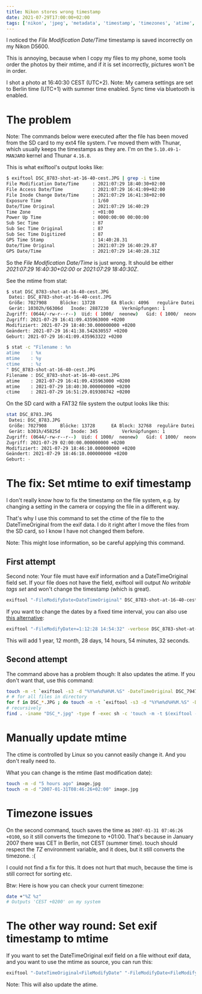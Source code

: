 ```yaml
---
title: Nikon stores wrong timestamp
date: 2021-07-29T17:00:00+02:00
tags: ['nikon', 'jpeg', 'metadata', 'timestamp', 'timezones', 'atime', 'mtime', 'ctime']
---
```


I noticed the *File Modification Date/Time* timestamp is saved incorrectly
on my Nikon D5600.

This is annoying, because when I copy my files to my phone, some tools order the
photos by their mtime, and if it is set incorrectly, pictures won't be in order.

I shot a photo at 16:40:30 CEST (UTC+2).
Note: My camera settings are set to Berlin time (UTC+1) with summer time enabled.
Sync time via bluetooth is enabled.

# The problem

Note: The commands below were executed after the file has been moved from the SD card to my ext4 file system.
I've moved them with Thunar, which usually keeps the timestamps as they are.
I'm on the `5.10.49-1-MANJARO` kernel and Thunar `4.16.8`.

This is what exiftool's output looks like:

```bash
$ exiftool DSC_8783-shot-at-16-40-cest.JPG | grep -i time
File Modification Date/Time     : 2021:07:29 18:40:30+02:00
File Access Date/Time           : 2021:07:29 16:41:09+02:00
File Inode Change Date/Time     : 2021:07:29 16:41:38+02:00
Exposure Time                   : 1/60
Date/Time Original              : 2021:07:29 16:40:29
Time Zone                       : +01:00
Power Up Time                   : 0000:00:00 00:00:00
Sub Sec Time                    : 87
Sub Sec Time Original           : 87
Sub Sec Time Digitized          : 87
GPS Time Stamp                  : 14:40:28.31
Date/Time Original              : 2021:07:29 16:40:29.87
GPS Date/Time                   : 2021:07:29 14:40:28.31Z
```

So the *File Modification Date/Time* is just wrong.
It should be either *2021:07:29 16:40:30+02:00* or
*2021:07:29 18:40:30Z*.

See the mtime from stat:

```bash
$ stat DSC_8783-shot-at-16-40-cest.JPG 
 Datei: DSC_8783-shot-at-16-40-cest.JPG
 Größe: 7027908   	Blöcke: 13728      EA Block: 4096   reguläre Datei
 Gerät: 10302h/66306d	Inode: 2887230     Verknüpfungen: 1
Zugriff: (0644/-rw-r--r--)  Uid: ( 1000/  neonew)   Gid: ( 1000/  neonew)
Zugriff: 2021-07-29 16:41:09.435963000 +0200
Modifiziert: 2021-07-29 18:40:30.000000000 +0200
Geändert: 2021-07-29 16:41:38.542630557 +0200
Geburt: 2021-07-29 16:41:09.435963322 +0200

$ stat -c "Filename : %n
atime    : %x
mtime    : %y
ctime    : %z
" DSC_8783-shot-at-16-40-cest.JPG 
Filename : DSC_8783-shot-at-16-40-cest.JPG
atime    : 2021-07-29 16:41:09.435963000 +0200
mtime    : 2021-07-29 18:40:30.000000000 +0200
ctime    : 2021-07-29 16:51:29.019308742 +0200
```

On the SD card with a FAT32 file system the output looks like this:

```bash
stat DSC_8783.JPG 
 Datei: DSC_8783.JPG
 Größe: 7027908   	Blöcke: 13728      EA Block: 32768  reguläre Datei
 Gerät: b301h/45825d	Inode: 345         Verknüpfungen: 1
Zugriff: (0644/-rw-r--r--)  Uid: ( 1000/  neonew)   Gid: ( 1000/  neonew)
Zugriff: 2021-07-29 02:00:00.000000000 +0200
Modifiziert: 2021-07-29 18:46:10.000000000 +0200
Geändert: 2021-07-29 18:46:10.000000000 +0200
Geburt: -
```

# The fix: Set mtime to exif timestamp

I don't really know how to fix the timestamp on the file system,
e.g. by changing a setting in the camera or copying the file in a
different way.

That's why I use this command to set the ctime of the file to the
DateTimeOriginal from the exif data.
I do it right after I move the files from the SD card, so I know I have
not changed them before.

Note: This might lose information, so be careful applying this command.  

## First attempt

Second note: Your file must have exif information and a DateTimeOriginal field set.
If your file does not have the field, exiftool will output *No writable tags set*
and won't change the timestamp (which is great).

```bash
exiftool "-FileModifyDate<DateTimeOriginal" DSC_8783-shot-at-16-40-cest.JPG
```

If you want to change the dates by a fixed time interval, you can also use
[this alternative](https://photo.stackexchange.com/questions/7919/how-to-shift-exif-date-time-created-by-time-in-days-hours-minutes):

```bash
exiftool "-FileModifyDate+=1:12:28 14:54:32" -verbose DSC_8783-shot-at-16-40-cest.JPG
```

This will add 1 year, 12 month, 28 days, 14 hours, 54 minutes, 32 seconds.

## Second attempt

The command above has a problem though: It also updates the atime.
If you don't want that, use this command:

```bash
touch -m -t `exiftool -s3 -d "%Y%m%d%H%M.%S" -DateTimeOriginal DSC_7947.JPG` DSC_7947.JPG
# # for all files in directory
for f in DSC_*.JPG ; do touch -m -t `exiftool -s3 -d "%Y%m%d%H%M.%S" -DateTimeOriginal "$f"` "$f" ; done
# recursively
find . -iname "DSC_*.jpg" -type f -exec sh -c 'touch -m -t $(exiftool -s3 -d "%Y%m%d%H%M.%S" -DateTimeOriginal "$1") "$1"' sh {} \;
```

# Manually update mtime 

The ctime is controlled by Linux so you cannot easily change it.
And you don't really need to.

What you can change is the mtime (last modification date):

```bash
touch -m -d "5 hours ago" image.jpg
touch -m -d "2007-01-31T08:46:26+02:00" image.jpg
```

# Timezone issues

On the second command, touch saves the time as `2007-01-31 07:46:26 +0100`,
so it still converts the timezone to +01:00.
That's because in January 2007 there was CET in Berlin, not CEST (summer time).
touch should respect the *TZ* environment variable, and it does, but it
still converts the timezone. :(

I could not find a fix for this. It does not hurt that much, because the time
is still correct for sorting etc.

Btw: Here is how you can check your current timezone:

```bash
date +"%Z %z"
# Outputs 'CEST +0200' on my system
```

# The other way round: Set exif timestamp to mtime

If you want to set the DateTimeOriginal exif field on a file without exif data,
and you want to use the mtime as source, you can run this:

```bash
exiftool "-DateTimeOriginal<FileModifyDate" "-FileModifyDate<FileModifyDate" no-exif.jpg
```

Note: This will also update the atime.
